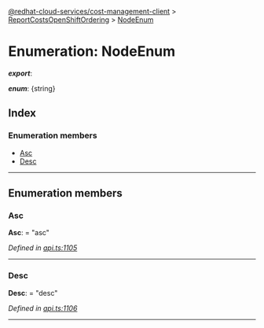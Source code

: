 [@redhat-cloud-services/cost-management-client](../README.md) > [ReportCostsOpenShiftOrdering](../modules/reportcostsopenshiftordering.md) > [NodeEnum](../enums/reportcostsopenshiftordering.nodeenum.md)

# Enumeration: NodeEnum

*__export__*: 

*__enum__*: {string}

## Index

### Enumeration members

* [Asc](reportcostsopenshiftordering.nodeenum.md#asc)
* [Desc](reportcostsopenshiftordering.nodeenum.md#desc)

---

## Enumeration members

<a id="asc"></a>

###  Asc

**Asc**:  = "asc"

*Defined in [api.ts:1105](https://github.com/RedHatInsights/javascript-clients/blob/master/packages/cost-management/api.ts#L1105)*

___
<a id="desc"></a>

###  Desc

**Desc**:  = "desc"

*Defined in [api.ts:1106](https://github.com/RedHatInsights/javascript-clients/blob/master/packages/cost-management/api.ts#L1106)*

___

